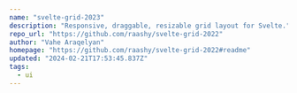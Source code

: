 ```yaml
---
name: "svelte-grid-2023"
description: "Responsive, draggable, resizable grid layout for Svelte."
repo_url: "https://github.com/raashy/svelte-grid-2022"
author: "Vahe Araqelyan"
homepage: "https://github.com/raashy/svelte-grid-2022#readme"
updated: "2024-02-21T17:53:45.837Z"
tags: 
  - ui
---
```

